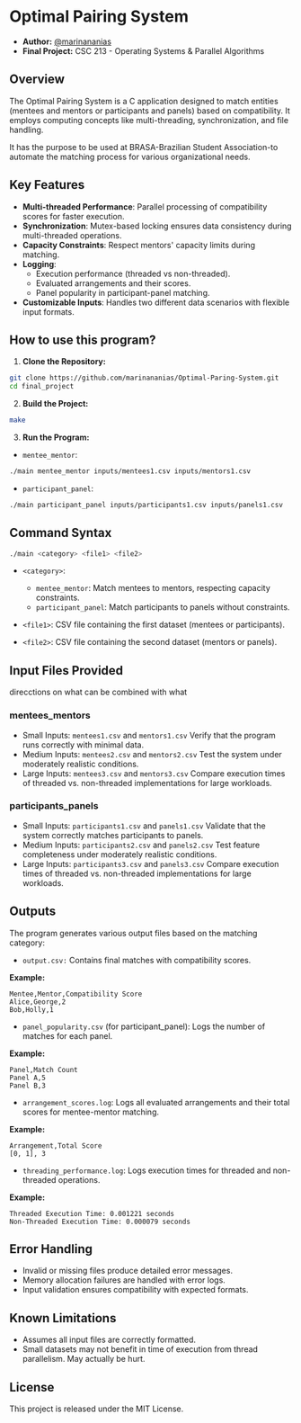 # **Optimal Pairing System**

- **Author:** [@marinananias](https://www.github.com/marinananias)
- **Final Project:** CSC 213 - Operating Systems & Parallel Algorithms

## **Overview**

The Optimal Pairing System is a C application designed to match entities (mentees and mentors or participants and panels) based on compatibility. It employs computing concepts like multi-threading, synchronization, and file handling.

It has the purpose to be used at BRASA-Brazilian Student Association-to automate the matching process for various organizational needs.

## **Key Features**

- **Multi-threaded Performance**: Parallel processing of compatibility scores for faster execution.
- **Synchronization**: Mutex-based locking ensures data consistency during multi-threaded operations.
- **Capacity Constraints**: Respect mentors' capacity limits during matching.
- **Logging**:
  - Execution performance (threaded vs non-threaded).
  - Evaluated arrangements and their scores.
  - Panel popularity in participant-panel matching.
- **Customizable Inputs**: Handles two different data scenarios with flexible input formats.

## **How to use this program?**

1. **Clone the Repository:**

```bash
git clone https://github.com/marinananias/Optimal-Paring-System.git
cd final_project
```

2. **Build the Project:**

```bash
make
```

3. **Run the Program:**

- `mentee_mentor`:

```bash
./main mentee_mentor inputs/mentees1.csv inputs/mentors1.csv
```

- `participant_panel`:

```bash
./main participant_panel inputs/participants1.csv inputs/panels1.csv
```

## **Command Syntax**

```bash
./main <category> <file1> <file2>
```

- `<category>`:

  - `mentee_mentor`: Match mentees to mentors, respecting capacity constraints.
  - `participant_panel`: Match participants to panels without constraints.

- `<file1>`: CSV file containing the first dataset (mentees or participants).

- `<file2>`: CSV file containing the second dataset (mentors or panels).

## **Input Files Provided**

direcctions on what can be combined with what

### **mentees_mentors**

- Small Inputs: `mentees1.csv` and `mentors1.csv`
  Verify that the program runs correctly with minimal data.
- Medium Inputs: `mentees2.csv` and `mentors2.csv`
  Test the system under moderately realistic conditions.
- Large Inputs: `mentees3.csv` and `mentors3.csv`
  Compare execution times of threaded vs. non-threaded implementations for large workloads.

### **participants_panels**

- Small Inputs: `participants1.csv` and `panels1.csv`
  Validate that the system correctly matches participants to panels.
- Medium Inputs: `participants2.csv` and `panels2.csv`
  Test feature completeness under moderately realistic conditions.
- Large Inputs: `participants3.csv` and `panels3.csv`
  Compare execution times of threaded vs. non-threaded implementations for large workloads.

## **Outputs**

The program generates various output files based on the matching category:

- `output.csv:`
  Contains final matches with compatibility scores.

**Example:**

```plaintext
Mentee,Mentor,Compatibility Score
Alice,George,2
Bob,Holly,1
```

- `panel_popularity.csv` (for participant_panel):
  Logs the number of matches for each panel.

**Example:**

```plaintext
Panel,Match Count
Panel A,5
Panel B,3
```

- `arrangement_scores.log`:
  Logs all evaluated arrangements and their total scores for mentee-mentor matching.

**Example:**

```plaintext
Arrangement,Total Score
[0, 1], 3
```

- `threading_performance.log`:
  Logs execution times for threaded and non-threaded operations.

**Example:**

```plaintext
Threaded Execution Time: 0.001221 seconds
Non-Threaded Execution Time: 0.000079 seconds
```

## **Error Handling**

- Invalid or missing files produce detailed error messages.
- Memory allocation failures are handled with error logs.
- Input validation ensures compatibility with expected formats.

## **Known Limitations**

- Assumes all input files are correctly formatted.
- Small datasets may not benefit in time of execution from thread parallelism. May actually be hurt.

## **License**

This project is released under the MIT License.
